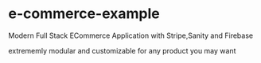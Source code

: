 # e-commerce-example

Modern Full Stack ECommerce Application with Stripe,Sanity and Firebase 

extrememly modular and customizable for any product you may want
